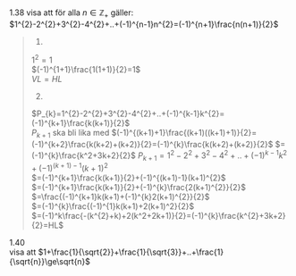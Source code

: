 1.38
visa att för alla $n\in\mathbb{Z}_{+}$ gäller:  
$1^{2}-2^{2}+3^{2}-4^{2}+..+(-1)^{n-1}n^{2}=(-1)^{n+1}\frac{n(n+1)}{2}$  

> 1.   
>   $1^{2}=1$  
>   $(-1)^{1+1}\frac{1(1+1)}{2}=1$  
>   $VL=HL$  
>   
> 2.  
>   $P_{k}=1^{2}-2^{2}+3^{2}-4^{2}+..+(-1)^{k-1}k^{2}=(-1)^{k+1}\frac{k(k+1)}{2}$  
>   $P_{k+1}$ ska bli lika med $(-1)^{(k+1)+1}\frac{(k+1)((k+1)+1)}{2}=(-1)^{k+2}\frac{k(k+2)+(k+2)}{2}=(-1)^{k}\frac{k(k+2)+(k+2)}{2}$
>   $=(-1)^{k}\frac{k^2+3k+2}{2}$
>   $P_{k+1}=1^{2}-2^{2}+3^{2}-4^{2}+..+(-1)^{k-1}k^{2}+(-1)^{(k+1)-1}(k+1)^{2}$  
>   $=(-1)^{k+1}\frac{k(k+1)}{2}+(-1)^{(k+1)-1}(k+1)^{2}$  
>   $=(-1)^{k+1}\frac{k(k+1)}{2}+(-1)^{k}\frac{2(k+1)^{2}}{2}$  
>   $=\frac{(-1)^{k+1}k(k+1)+(-1)^{k}2(k+1)^{2}}{2}$  
>   $=(-1)^{k}\frac{(-1)^{1}k(k+1)+2(k+1)^2}{2}$  
>   $=(-1)^k\frac{-(k^{2}+k)+2(k^2+2k+1)}{2}=(-1)^{k}\frac{k^{2}+3k+2}{2}=HL$  


1.40  
visa att $1+\frac{1}{\sqrt{2}}+\frac{1}{\sqrt{3}}+..+\frac{1}{\sqrt{n}}\ge\sqrt{n}$  

> 